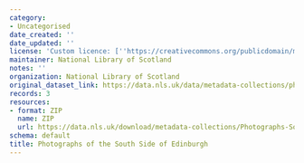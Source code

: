 ```yaml
---
category:
- Uncategorised
date_created: ''
date_updated: ''
license: 'Custom licence: [''https://creativecommons.org/publicdomain/mark/1.0/'']'
maintainer: National Library of Scotland
notes: ''
organization: National Library of Scotland
original_dataset_link: https://data.nls.uk/data/metadata-collections/photographs-south-side-edinburgh/
records: 3
resources:
- format: ZIP
  name: ZIP
  url: https://data.nls.uk/download/metadata-collections/Photographs-Southside-Edinburgh.zip
schema: default
title: Photographs of the South Side of Edinburgh
---
```

